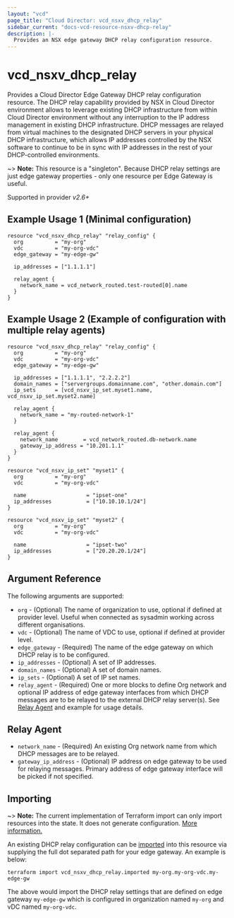 ```yaml
---
layout: "vcd"
page_title: "Cloud Director: vcd_nsxv_dhcp_relay"
sidebar_current: "docs-vcd-resource-nsxv-dhcp-relay"
description: |-
  Provides an NSX edge gateway DHCP relay configuration resource.
---
```


# vcd\_nsxv\_dhcp\_relay

Provides a Cloud Director Edge Gateway DHCP relay configuration resource. The DHCP relay capability
provided by NSX in Cloud Director environment allows to leverage existing DHCP infrastructure from
within Cloud Director environment without any interruption to the IP address management in existing
DHCP infrastructure. DHCP messages are relayed from virtual machines to the designated DHCP servers
in your physical DHCP infrastructure, which allows IP addresses controlled by the NSX software to
continue to be in sync with IP addresses in the rest of your DHCP-controlled environments. 

~> **Note:** This resource is a "singleton". Because DHCP relay settings are just edge gateway
properties - only one resource per Edge Gateway is useful.

Supported in provider *v2.6+*

## Example Usage 1 (Minimal configuration)

```hcl
resource "vcd_nsxv_dhcp_relay" "relay_config" {
  org          = "my-org"
  vdc          = "my-org-vdc"
  edge_gateway = "my-edge-gw"

  ip_addresses = ["1.1.1.1"]

  relay_agent {
    network_name = vcd_network_routed.test-routed[0].name
  }
}
```

## Example Usage 2 (Example of configuration with multiple relay agents)

```hcl
resource "vcd_nsxv_dhcp_relay" "relay_config" {
  org          = "my-org"
  vdc          = "my-org-vdc"
  edge_gateway = "my-edge-gw"

  ip_addresses = ["1.1.1.1", "2.2.2.2"]
  domain_names = ["servergroups.domainname.com", "other.domain.com"]
  ip_sets      = [vcd_nsxv_ip_set.myset1.name, vcd_nsxv_ip_set.myset2.name]

  relay_agent {
    network_name = "my-routed-network-1"
  }

  relay_agent {
    network_name        = vcd_network_routed.db-network.name
    gateway_ip_address = "10.201.1.1"
  }
}

resource "vcd_nsxv_ip_set" "myset1" {
  org          = "my-org"
  vdc          = "my-org-vdc"

  name                   = "ipset-one"
  ip_addresses           = ["10.10.10.1/24"]
}

resource "vcd_nsxv_ip_set" "myset2" {
  org          = "my-org"
  vdc          = "my-org-vdc"

  name                   = "ipset-two"
  ip_addresses           = ["20.20.20.1/24"]
}
```

## Argument Reference

The following arguments are supported:

* `org` - (Optional) The name of organization to use, optional if defined at provider level. Useful
  when connected as sysadmin working across different organisations.
* `vdc` - (Optional) The name of VDC to use, optional if defined at provider level.
* `edge_gateway` - (Required) The name of the edge gateway on which DHCP relay is to be configured.
* `ip_addresses` - (Optional) A set of IP addresses.
* `domain_names` - (Optional) A set of domain names.
* `ip_sets` - (Optional) A set of IP set names.
* `relay_agent` - (Required) One or more blocks to define Org network and optional IP address of
  edge gateway interfaces from which DHCP messages are to be relayed to the external DHCP relay
  server(s). See [Relay Agent](#relay-agent) and example for usage details.

<a id="relay-agent"></a>
## Relay Agent

* `network_name` - (Required) An existing Org network name from which DHCP messages are to be relayed.
* `gateway_ip_address` - (Optional) IP address on edge gateway to be used for relaying messages.
  Primary address of edge gateway interface will be picked if not specified. 

## Importing

~> **Note:** The current implementation of Terraform import can only import resources into the state.
It does not generate configuration. [More information.](https://www.terraform.io/docs/import/)

An existing DHCP relay configuration can be [imported][docs-import] into this resource
via supplying the full dot separated path for your edge gateway. An example is
below:

[docs-import]: https://www.terraform.io/docs/import/

```
terraform import vcd_nsxv_dhcp_relay.imported my-org.my-org-vdc.my-edge-gw
```

The above would import the DHCP relay settings that are defined on edge
gateway `my-edge-gw` which is configured in organization named `my-org` and vDC named `my-org-vdc`.
